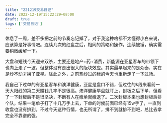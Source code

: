 ```yaml
---
title: "221219交易日记"
date: 2022-12-19T15:22:29+08:00
draft: true
tags: ['交易日记']
---
```


休息了一周，差不多把之前的节奏忘记掉了，对于我这种啥都不太懂得小白来说，应该算是好事情吧。连续几次的红盘之后，相同的策略和操作，连续被锤，确实需要稍微缓解一下。

大盘和短线今天迎来双杀，主要还是地产+药+消费，新能源在亚星客车的带领下也向上走了一波，但整体没有走出很大的版块效应。其实最早起来的是众泰，实在是炒不动才换了亚星。除此之外，之前热炒过的标的今天也重新走了一下过场。

我自己下过单的有亚星客车和澳洋健康，亚星是盘口不错，但过往的k线来看前一天大阳线的第二天赚钱几率不是很高。澳洋健康早盘就盯上，封板之后下单，但看了一下封板后不是很坚决，不断有人在撤单就撤退了。二次封板本来也想封板后排个队，结果一笔单子打了十几万手上去，下单的时候前面已经有15w手了，一直到收盘也没有排到。不过今天这种行情，也无所谓了，排不到就排不到吧，总比去拿完全不靠谱的强。